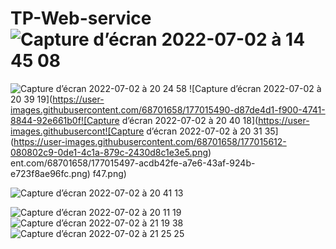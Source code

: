 # TP-Web-service![Capture d’écran 2022-07-02 à 14 45 08](https://user-images.githubusercontent.com/68701658/177004733-9e8830c0-28bf-4207-884a-73a0c431c537.png)
![Capture d’écran 2022-07-02 à 20 24 58](https://user-images.githubusercontent.com/68701658/177015489-e7ef2aad-7390-404a-9e22-deff8e958c3e.png)
![Capture d’écran 2022-07-02 à 20 39 19](https://user-images.githubusercontent.com/68701658/177015490-d87de4d1-f900-4741-8844-92e661b0f![Capture d’écran 2022-07-02 à 20 40 18](https://user-images.githubusercont![Capture d’écran 2022-07-02 à 20 31 35](https://user-images.githubusercontent.com/68701658/177015612-080802c9-0de1-4c1a-879c-2430d8c1e3e5.png)
ent.com/68701658/177015497-acdb42fe-a7e6-43af-924b-e723f8ae96fc.png)
f47.png)

![Capture d’écran 2022-07-02 à 20 41 13](https://user-images.githubusercontent.com/68701658/177015520-6c219de1-7f65-4930-a94b-eac419fcd02d.png)

![Capture d’écran 2022-07-02 à 20 11 19](https://user-images.githubusercontent.com/68701658/177015568-29fa529d-5488-4185-928a-6df5acb14652.png)
![Capture d’écran 2022-07-02 à 21 19 38](https://user-images.githubusercontent.com/68701658/177015577-a83a04b9-7a12-4720-9165-2ae74dfa9164.png)
![Capture d’écran 2022-07-02 à 21 25 25](https://user-images.githubusercontent.com/68701658/177015580-2f3b3a6f-8f2c-449c-b9a1-222c48e383a4.png)
